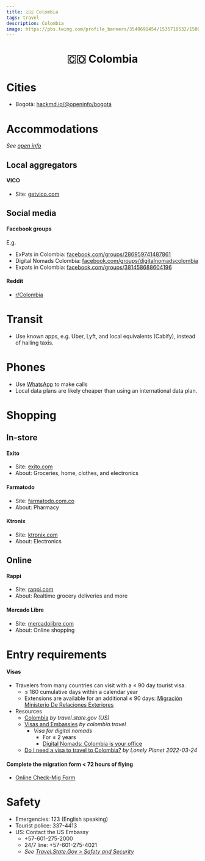 ```yaml
---
title: 🇨🇴 Colombia
tags: travel
description: Colombia
image: https://pbs.twimg.com/profile_banners/3540691454/1535710532/1500x500
---
```


<h1 style="text-align: center;">🇨🇴 Colombia</h1>

# Cities

- Bogotà: [hackmd.io/@openinfo/bogotá](https://hackmd.io/@openinfo/bogotá)

# Accommodations

*See [open info](https://docs.google.com/document/d/17dD4YedWuiw-Q7GSv9WCC2rYfsLmLZoqqXzWitLhXlg/edit#heading=h.ygdbv0hsp0tk)*

## Local aggregators

#### VICO

- Site: [getvico.com](https://getvico.com)

## Social media

#### Facebook groups

E.g.

- ExPats in Colombia: [facebook.com/groups/286959741487861](https://www.facebook.com/groups/286959741487861)
- Digital Nomads Colombia: [facebook.com/groups/digitalnomadscolombia](https://www.facebook.com/groups/digitalnomadscolombia)
- Expats in Colombia: [facebook.com/groups/381458688604196](https://www.facebook.com/groups/381458688604196/)

#### Reddit

- [r/Colombia](https://www.reddit.com/r/Colombia/)

# Transit

- Use known apps, e.g. Uber, Lyft, and local equivalents (Cabify), instead of hailing taxis.

# Phones

- Use [WhatsApp](https://www.whatsapp.com/) to make calls
- Local data plans are likely cheaper than using an international data plan.

# Shopping

## In-store

#### Exito

- Site: [exito.com](https://www.exito.com)
- About: Groceries, home, clothes, and electronics

#### Farmatodo

- Site: [farmatodo.com.co](https://www.farmatodo.com.co)
- About: Pharmacy

#### Ktronix

- Site: [ktronix.com](https://www.ktronix.com)
- About: Electronics

## Online

#### Rappi

- Site: [rappi.com](https://rappi.com)
- About: Realtime grocery deliveries and more

#### Mercado Libre

- Site: [mercadolibre.com](https://mercadolibre.com/)
- About: Online shopping

# Entry requirements

#### Visas

- Travelers from many countries can visit with a ≤ 90 day tourist visa.
    - ≤ 180 cumulative days within a calendar year
    - Extensions are available for an additional ≤ 90 days: [Migración Ministerio De Relaciones Exteriores](https://www.migracioncolombia.gov.co/component/sppagebuilder/48-aun-estas-a-tiempo)
- Resources
    - [Colombia](https://travel.state.gov/content/travel/en/international-travel/International-Travel-Country-Information-Pages/Colombia.html) *by travel.state.gov (US)*
    - [Visas and Embassies](https://colombia.travel/en/practical-information/visas-and-embassies) *by colombia.travel*
        - *Visa for digital nomads*
            - For ≤ 2 years
            - [Digital Nomads: Colombia is your office](https://colombia.travel/en/blog/digital-nomads-colombia-is-your-office)
    - [Do I need a visa to travel to Colombia?](https://www.lonelyplanet.com/articles/visa-requirements-for-colombia) *by Lonely Planet 2022-03-24*

#### Complete the migration form < 72 hours of flying

- [Online Check-Mig Form](https://apps.migracioncolombia.gov.co/pre-registro)

# Safety

- Emergencies: 123 (English speaking)
- Tourist police: 337-4413
- US: Contact the US Embassy
    - +57-601-275-2000
    - 24/7 line: +57-601-275-4021
    - *See [Travel.State.Gov > Safety and Security](https://travel.state.gov/content/travel/en/international-travel/International-Travel-Country-Information-Pages/Colombia.html)*